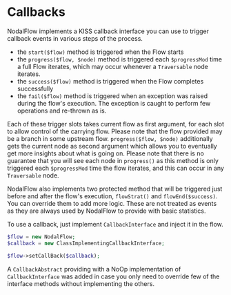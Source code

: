 # Callbacks

NodalFlow implements a KISS callback interface you can use to trigger callback events in various steps of the process.

- the `start($flow)` method is triggered when the Flow starts
- the `progress($flow, $node)` method is triggered each `$progressMod` time a full Flow iterates, which may occur whenever a `Traversable` node iterates.
- the `success($flow)` method is triggered when the Flow completes successfully
- the `fail($flow)` method is triggered when an exception was raised during the flow's execution. The exception is caught to perform few operations and re-thrown as is.

Each of these trigger slots takes current flow as first argument, for each slot to allow control of the carrying flow. Please note that the flow provided may be a branch in some upstream flow. `progress($flow, $node)` additionally gets the current node as second argument which allows you to eventually get more insights about what is going on.
Please note that there is no guarantee that you will see each node in `progress()` as this method is only triggered each `$progressMod` time the flow iterates, and this can occur in any `Traversable` node.

NodalFlow also implements two protected method that will be triggered just before and after the flow's execution, `flowStrat()` and `flowEnd($success)`. You can override them to add more logic. These are not treated as events as they are always used by NodalFlow to provide with basic statistics.

To use a callback, just implement `CallbackInterface` and inject it in the flow.

```php
$flow = new NodalFlow;
$callback = new ClassImplementingCallbackInterface;

$flow->setCallBack($callback);
```

A `CallbackAbstract` providing with a NoOp implementation of `CallbackInterface` was added in case you only need to override few of the interface methods without implementing the others.
